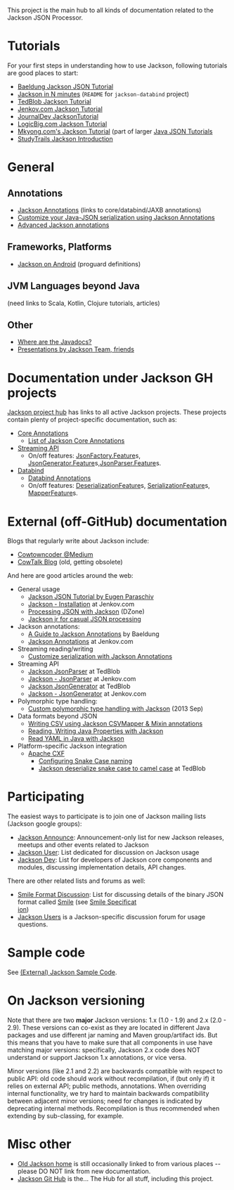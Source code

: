 This project is the main hub to all kinds of documentation related to the
Jackson JSON Processor.

# Tutorials

For your first steps in understanding how to use Jackson, following tutorials are good places to start:

* [Baeldung Jackson JSON Tutorial](https://www.baeldung.com/jackson)
* [Jackson in N minutes](https://github.com/FasterXML/jackson-databind/) (`README` for `jackson-databind` project)
* [TedBlob Jackson Tutorial](https://tedblob.com/category/java/jackson/)
* [Jenkov.com Jackson Tutorial](http://tutorials.jenkov.com/java-json/index.html)
* [JournalDev JacksonTutorial](https://www.journaldev.com/2324/jackson-json-java-parser-api-example-tutorial)
* [LogicBig.com Jackson Tutorial](https://www.logicbig.com/tutorials/misc/jackson.html)
* [Mkyong.com's Jackson Tutorial](https://www.mkyong.com/java/jackson-how-to-parse-json/) (part of larger [Java JSON Tutorials](https://www.mkyong.com/tutorials/java-json-tutorials)
* [StudyTrails Jackson Introduction](http://www.studytrails.com/java/json/java-jackson-introduction/)

# General

## Annotations

* [Jackson Annotations](../../wiki/JacksonAnnotations) (links to core/databind/JAXB annotations)
* [Customize your Java-JSON serialization using Jackson Annotations](https://medium.com/trabe/customize-your-serialization-using-jackson-annotations-d6b81c4785a6)
* [Advanced Jackson annotations](http://www.baeldung.com/jackson-advanced-annotations)

## Frameworks, Platforms

* [Jackson on Android](../../wiki/JacksonOnAndroid) (proguard definitions)

## JVM Languages beyond Java

(need links to Scala, Kotlin, Clojure tutorials, articles)

## Other

* [Where are the Javadocs?](../../wiki/Finding-Javadoc)
* [Presentations by Jackson Team, friends](../../wiki/Presentations)

# Documentation under Jackson GH projects

[Jackson project hub](../../../jackson) has links to all active Jackson projects.
These projects contain plenty of project-specific documentation, such as:

* [Core Annotations](../../../jackson-annotations)
    * [List of Jackson Core Annotations](../../../jackson-annotations/wiki/Jackson-Annotations)
* [Streaming API](../../../jackson-core/)
    * On/off features: [JsonFactory.Feature](../../../jackson-core/wiki/JsonFactory-Features)s, [JsonGenerator.Feature](../../../jackson-core/wiki/JsonGenerator-Features)s,[JsonParser.Feature](../../../jackson-core/wiki/JsonParser-Features)s.
* [Databind](../../../jackson-databind/)
    * [Databind Annotations](../../../jackson-databind/wiki/Databind-Annotations)
    * On/off features: [DeserializationFeature](../../../jackson-databind/wiki/Deserialization-Features)s, [SerializationFeature](../../../jackson-databind/wiki/Serialization-Features)s, [MapperFeature](../../../jackson-databind/wiki/Mapper-Features)s.

# External (off-GitHub) documentation

Blogs that regularly write about Jackson include:

* [Cowtowncoder @Medium](https://medium.com/@cowtowncoder)
* [CowTalk Blog](http://cowtowncoder.com/blog/blog.html) (old, getting obsolete)

And here are good articles around the web:

* General usage
    * [Jackson JSON Tutorial by Eugen Paraschiv](http://www.baeldung.com/jackson)
    * [Jackson - Installation](http://tutorials.jenkov.com/java-json/jackson-installation.html) at Jenkov.com
    * [Processing JSON with Jackson](https://dzone.com/articles/processing-json-with-jackson) (DZone)
    * [Jackson jr for casual JSON processing](https://medium.com/@cowtowncoder/jackson-jr-for-casual-json-reading-writing-from-java-f5d379d4bcb6#.i2j15cce8)
* Jackson annotations:
    * [A Guide to Jackson Annotations](http://www.baeldung.com/jackson-annotations) by Baeldung
    * [Jackson Annotations](http://tutorials.jenkov.com/java-json/jackson-annotations.html) at Jenkov.com
* Streaming reading/writing
    * [Customize serialization with Jackson Annotations](https://medium.com/trabe/customize-your-serialization-using-jackson-annotations-d6b81c4785a6)
* Streaming API
    * [Jackson JsonParser](https://tedblob.com/jackson-jsonparser/) at TedBlob
    * [Jackson - JsonParser](http://tutorials.jenkov.com/java-json/jackson-jsonparser.html) at Jenkov.com
    * [Jackson JsonGenerator](https://tedblob.com/jackson-jsongenerator/) at TedBlob
    * [Jackson - JsonGenerator](http://tutorials.jenkov.com/java-json/jackson-jsongenerator.html) at Jenkov.com
* Polymorphic type handling:
    * [Custom polymorphic type handling with Jackson](http://www.thomaskeller.biz/blog/2013/09/10/custom-polymorphic-type-handling-with-jackson/) (2013 Sep)
* Data formats beyond JSON
    * [Writing CSV using Jackson CSVMapper & Mixin annotations](http://demeranville.com/writing-csv-using-jackson-csvmapper-mixin-annotations)
    * [Reading, Writing Java Properties with Jackson](https://medium.com/@cowtowncoder/reading-writing-java-properties-files-using-jackson-2-8-efd7a8da9d4c#.mv82no23b)
    * [Read YAML in Java with Jackson](https://dzone.com/articles/read-yaml-in-java-with-jackson)
* Platform-specific Jackson integration
    * [Apache CXF](http://cxf.apache.org/)
        * [Configuring Snake Case naming](https://mahichir.wordpress.com/2015/07/08/cxf-configuration-to-produce-json-snake-case-underscore-case-formatted-data-using-jackson-json-library/)
        *  [Jackson deserialize snake case to camel case](https://tedblob.com/jackson-deserialize-snake-case-to-camel-case/) at TedBlob

# Participating

The easiest ways to participate is to join one of Jackson mailing lists (Jackson google groups):

* [Jackson Announce](https://groups.google.com/forum/#!forum/jackson-announce): Announcement-only list for new Jackson releases, meetups and other events related to Jackson
* [Jackson User](https://groups.google.com/forum/#!forum/jackson-user): List dedicated for discussion on Jackson usage
* [Jackson Dev](https://groups.google.com/forum/#!forum/jackson-dev): List for developers of Jackson core components and modules, discussing implementation details, API changes.

There are other related lists and forums as well:

* [Smile Format Discussion](https://groups.google.com/forum/#!forum/smile-format-discussion): List for discussing details of the binary JSON format called [Smile](https://en.wikipedia.org/wiki/Smile_%28data_interchange_format%29) (see [Smile Specificat\
ion](http://wiki.fasterxml.com/SmileFormat))
* [Jackson Users](http://jackson-users.ning.com) is a Jackson-specific discussion forum for usage questions.

# Sample code

See [(External) Jackson Sample Code](../../wiki/ExternalJacksonSampleCode).

# On Jackson versioning

Note that there are two **major** Jackson versions: 1.x (1.0 - 1.9) and 2.x (2.0 - 2.9).
These versions can co-exist as they are located in different Java packages and use different jar naming and Maven group/artifact ids.
But this means that you have to make sure that all components in use have matching major versions: specifically, Jackson 2.x code does NOT understand or support Jackson 1.x annotations, or vice versa.

Minor versions (like 2.1 and 2.2) are backwards compatible with respect to public API: old code should work without recompilation, if (but only if) it relies on external API; public methods, annotations. When overriding internal functionality, we try hard to maintain backwards compatibility between adjacent minor versions; need for changes is indicated by deprecating internal methods. Recompilation is thus recommended when extending by sub-classing, for example.

# Misc other

* [Old Jackson home](http://jackson.codehaus.org) is still occasionally linked to from various places -- please DO NOT link from new documentation.
* [Jackson Git Hub](../../../jackson/) is the... The Hub for all stuff, including this project.
